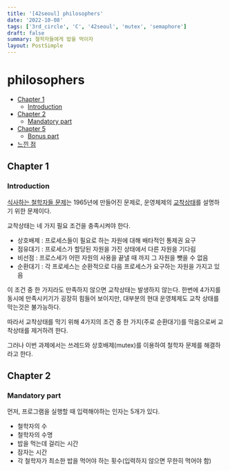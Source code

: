 ```yaml
---
title: '[42seoul] philosophers'
date: '2022-10-08'
tags: ['3rd_circle', 'C', '42seoul', 'mutex', 'semaphore']
draft: false
summary: 철학자들에게 밥을 먹이자
layout: PostSimple
---
```


# philosophers

- [Chapter 1](#chapter-1)
  - [Introduction](#introduction)
- [Chapter 2](#chapter-2)
  - [Mandatory part](#mandatory-part)
- [Chapter 5](#chapter-5)
  - [Bonus part](#bonus-part)
- [느낀 점](#느낀-점)

## Chapter 1

### Introduction

[식사하는 철학자들 문제](https://en.wikipedia.org/wiki/Dining_philosophers_problem)는 1965년에 만들어진 문제로, 운영체제의 [교착상태](https://en.wikipedia.org/wiki/Deadlock)를 설명하기 위한 문제이다.

교착상태는 네 가지 필요 조건을 충족시켜야 한다.

- 상호배제 : 프로세스들이 필요로 하는 자원에 대해 배타적인 통제권 요구
- 점유대기 : 프로세스가 할당된 자원을 가진 상태에서 다른 자원을 기다림
- 비선점 : 프로스세가 어떤 자원의 사용을 끝낼 때 까지 그 자원을 뺏을 수 없음
- 순환대기 : 각 프로세스는 순환적으로 다음 프로세스가 요구하는 자원을 가지고 있음

이 조건 중 한 가지라도 만족하지 않으면 교착상태는 발생하지 않는다. 한번에 4가지를 동시에 만족시키기가 굉장히 힘들어 보이지만, 대부분의 현대 운영체제도 교착 상태를 막는것은 불가능하다.

따라서 교착상태를 막기 위해 4가지의 조건 중 한 가지(주로 순환대기)를 막음으로써 교착상태를 제거하려 한다.

그러나 이번 과제에서는 쓰레드와 상호배제(mutex)를 이용하여 철학자 문제를 해결하라고 한다.

## Chapter 2

### Mandatory part

먼저, 프로그램을 실행할 때 입력해야하는 인자는 5개가 있다.

- 철학자의 수
- 철학자의 수명
- 밥을 먹는데 걸리는 시간
- 잠자는 시간
- 각 철학자가 최소한 밥을 먹어야 하는 횟수(입력하지 않으면 무한히 먹어야 함)
